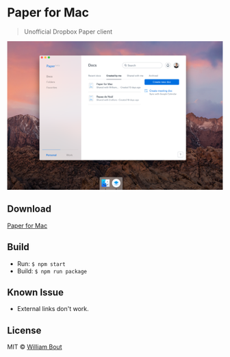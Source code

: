 # Paper for Mac

> Unofficial Dropbox Paper client

[![](media/screenshot@2x.png)](https://github.com/williambout/paper-for-mac/releases/latest)

## Download

[Paper for Mac](https://paper-updates.herokuapp.com/download/darwin_64)

## Build

- Run: `$ npm start`
- Build: `$ npm run package`

## Known Issue

- External links don't work.

## License

MIT © [William Bout](http://williambout.me)
